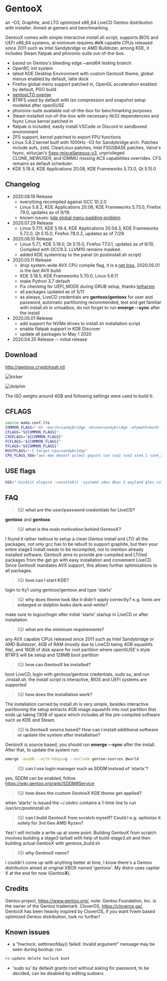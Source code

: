 # GentooX

an -O3, Graphite, and LTO optimized x86_64 LiveCD Gentoo distribution with installer. Aimed at gamers and benchmarking.

GentooX comes with simple interactive *install.sh* script, supports BIOS and UEFI x86_64 systems, at minimum requires ~~AVX~~ capable CPUs released since 2011 such as Intel Sandybridge or AMD Bulldozer, among KDE, it includes Steam flatpak and phoronix-suite out-of-the-box.

* based on Gentoo's bleeding edge ~amd64 testing branch
* OpenRC init system
* latest KDE Desktop Environment with custom GentooX theme, global menus enabled by default, latte dock
* Firefox global menu support patched in, OpenGL acceleration enabled by default, PGO build
* [gentooLTO overlay](https://github.com/InBetweenNames/gentooLTO)
* BTRFS used by default with lzo compression and snapshot setup modeled after openSUSE
* phoronix-suite available out-of-the-box for benchmarking purposes
* Steam installed out-of-the-box with necessary lib32 dependencies and fsync Linux kernel patched in
* flatpak is included, easily install VSCode or Discord in sandboxed environment
* ZFS support, kernel patched to export FPU functions
* Linux 5.8.2 kernel built with 1000Hz -03 for Sandybridge arch. Patches include aufs, zstd, ClearLinux patches, Intel FSGSBASE patches, Valve's fsync, sirlucjan's [fixes-miscellaneous-v3](https://gitlab.com/sirlucjan/kernel-patches/-/tree/master/5.8/fixes-miscellaneous-v3), unprivileged CLONE_NEWUSER, and IOMMU missing ACS capabilities overrides. CFS remains as default scheduler.
* KDE 5.19.4, KDE Applications 20.08, KDE Frameworks 5.73.0, Qt 5.15.0

## Changelog
* 2020.08.19 Release
  * everything recompiled against GCC 10.2.0
  * Linux 5.8.2, KDE Applications 20.08, KDE Frameworks 5.73.0, Firefox 79.0, updates as of 8/19.
  * known issues: [kde global menu padding problem](https://www.reddit.com/r/kde/comments/i8tvq7/global_menu_padding_broken/)
* 2020.07.29 Release
  * Linux 5.7.11, KDE 5.19.4, KDE Applications 20.04.3, KDE Frameworks 5.72.0, Qt 5.15.0, Firefox 78.0.2, updates as of 7/29.
* 2020.06.10 Release
  * Linux 5.7.1, KDE 5.19.0, Qt 5.15.0, Firefox 77.0.1, updates as of 6/10. Compiled with GCC9.3. LLVM10 remains masked.
  * added KDE systemtray to the panel (in postinstall.sh script)
* 2020.05.11 Release
  * drop system-wide AVX CPU compile flag, it is a [net loss](https://old.reddit.com/r/Gentoo/comments/ga1tah/gentoox_202004_new_distro/foxisn2/), 2020.05.01 is the last AVX build
  * KDE 5.18.5, KDE Frameworks 5.70.0, Linux 5.6.11
  * make Python 3.7 default
  * Fix checking for UEFI_MODE during GRUB setup, thanks [lotharsm](https://github.com/fatalhalt/gentoox/commit/1da62330b78d462b885e16d038b8439bd2144fae)
  * all packages updated as of 5/11
  * as always, LiveCD credentials are **gentoox/gentoox** for user and password, automatic partitioning recommended, test and get familiar with install.sh in virtualbox, do not forget to run **emerge --sync** after the install
* 2020.05.01 Release
  * add support for NVMe drives to install.sh installation script
  * enable flatpak support in KDE Discover
  * update all packages to May 1 2020
* 2020.04.25 Release -- initial release

## Download
http://gentoox.cryptohash.nl/

![kicker](https://raw.githubusercontent.com/fatalhalt/gentoox/master/kicker.jpg?raw=true)

![dolphin](https://raw.githubusercontent.com/fatalhalt/gentoox/master/dolphin.jpg?raw=true)

The ISO weighs around 4GB and following settings were used to build it:
## CFLAGS
```sh
source make.conf.lto
COMMON_FLAGS="-O3 -march=sandybridge -mtune=sandybridge -mfpmath=both -pipe -funroll-loops -fgraphite-identity -floop-nest-optimize -fdevirtualize-at-ltrans -fipa-pta -fno-semantic-interposition -flto=12 -fuse-linker-plugin -malign-data=cacheline -Wl,--hash-style=gnu"
CFLAGS="${COMMON_FLAGS}"
CXXFLAGS="${COMMON_FLAGS}"
FCFLAGS="${COMMON_FLAGS}"
FFLAGS="${COMMON_FLAGS}"
RUSTFLAGS="-C target-cpu=sandybridge"
CPU_FLAGS_X86="aes mmx mmxext pclmul popcnt sse sse2 sse3 sse4_1 sse4_2 ssse3"
```
## USE flags
```sh
USE="-bindist elogind -consolekit -systemd udev dbus X wayland gles vulkan plymouth pulseaudio ffmpeg ipv6 -webkit infinality"
```
## FAQ
> (Q) **what are the user/password credentials for LiveCD?**

**gentoox** and **gentoox**
> (Q) **what is the main motivation behind GentooX?**

I found it rather tedious to setup a clean Gentoo install and LTO all the packages, not only gcc has to be rebuilt to support graphite, but then your entire stage3 install needs to be recompiled, not to mention already installed software. GentooX aims to provide pre-compiled and LTOed packages from the get go with easy installation and convenient LiveCD. Since GentooX mandates AVX support, this allows further optimizations to all packages.
> (Q) **how can I start KDE?**

login to tty1 using gentoox/gentoox and type 'startx'
> (Q) **why does theme look like it didn't apply correctly? e.g. fonts are enlarged or dolphin looks dark-and-white?**

make sure to logout/login after initial 'startx' startup in LiveCD or after installation
> (Q) **what are the minimum requirements?**

any AVX capable CPUs released since 2011 such as Intel Sandybridge or AMD Bulldozer, 4GB of RAM (mostly due to LiveCD being 4GB squashfs file), and 16GB of disk space for root partition where openSUSE's style BTRFS will be setup and 128MB boot partition
> (Q) **how can GentooX be installed?**

boot LiveCD, login with gentoox/gentoox credentials, sudo su, and run ./install.sh, the install script is interactive, BIOS and UEFI systems are supported
> (Q) **how does the installation work?**

The installation carried by install.sh is very simple, besides interactive partitioning the setup extracts 4GB image.squashfs into root partition that ends up taking 13GB of space which includes all the pre-compiled software such as KDE and Steam.
> (Q) **is GentooX source based? How can I install additional software or update the system after installation?**

GentooX is source based, you should run **emerge --sync** after the install. After that, to update the system run:
```sh
emerge -avuDN --with-bdeps=y --exclude gentoo-sources @world
```
> (Q) **can I use login manager such as SDDM instead of 'startx'?**

yes, SDDM can be enabled, follow https://wiki.gentoo.org/wiki/SDDM#Service
> (Q) **how does the custom GentooX KDE theme get applied?**

when 'startx' is issued the ~/.xinitrc contains a 1-time line to run /usr/src/postinstall.sh
> (Q) **can I build GentooX from scratch myself? Could I e.g. optimize it solely for 3rd Gen AMD Ryzen?**

Yes! I will include a write up at some point. Building GentooX from scratch involves building a stage3 tarball with help of build-stage3.sh and then building actual GentooX with gentoox_build.sh
> (Q) **why GentooX name?**
 
I couldn't come up with anything better at time, I know there's a Gentoo distribution aimed at original XBOX named 'gentoox'. My distro uses capital X at the end for now (Gentoo**X**).

## Credits
Gentoo project, https://www.gentoo.org/, note: Gentoo Foundation, Inc. is the owner of the Gentoo trademark.
CloverOS, https://cloveros.ga/, GentooX has been heavily inspired by CloverOS, if you want fvwm based optimized Gentoo distribution, look no further!

## Known issues
* a "hwclock: settimeofday() failed: Invalid argument" message may be seen during bootup: run
```sh
rc-update delete hwclock boot
```
* 'sudo su' by default grants root without asking for password, to be decided, can be disabled by editing sudoers
 
